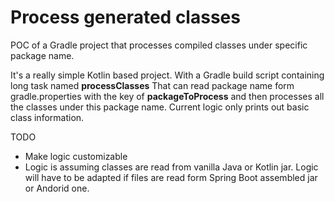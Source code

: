 # Process generated classes

POC of a Gradle project that processes compiled classes under specific package name.

It's a really simple Kotlin based project. With a Gradle build script containing long task named **processClasses**
That can read package name form gradle.properties with the key of **packageToProcess** and then processes all the classes under this package name.
Current logic only prints out basic class information. 

TODO

- Make logic customizable
- Logic is assuming classes are read from vanilla Java or Kotlin jar. Logic will have to be adapted if files are read form Spring Boot assembled jar or Andorid one.

